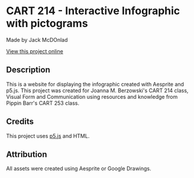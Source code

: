 # CART 214 - Interactive Infographic with pictograms

Made by Jack McDOnlad

[View this project online](URL_FOR_THE_RUNNING_PROJECT)

## Description

This is a website for displaying the infographic created with Aesprite and p5.js.
This project was created for Joanna M. Berzowski's CART 214 class, Visual Form and Communication using resources and knowledge from Pippin Barr's CART 253 class.

## Credits

This project uses [p5.js](https://p5js.org) and HTML.

## Attribution

All assets were created using Aesprite or Google Drawings.
